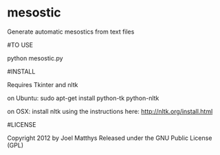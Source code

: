 mesostic
========

Generate automatic mesostics from text files

#TO USE

python mesostic.py

#INSTALL

Requires Tkinter and nltk

on Ubuntu:
sudo apt-get install python-tk python-nltk

on OSX:
install nltk using the instructions here: http://nltk.org/install.html

#LICENSE

Copyright 2012 by Joel Matthys
Released under the GNU Public License (GPL)
